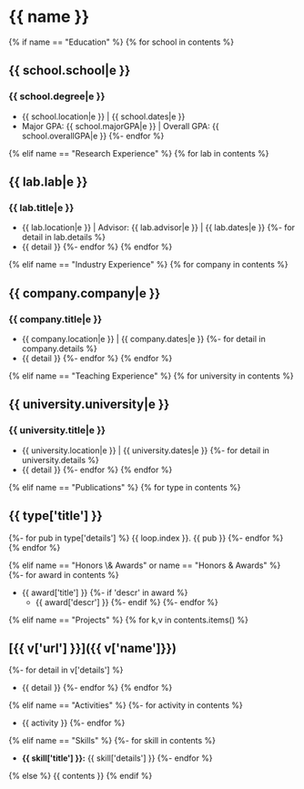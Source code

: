 # {{ name }}

{% if name == "Education" %}
{% for school in contents %}
## {{ school.school|e }}
### {{ school.degree|e }}
+ {{ school.location|e }} | {{ school.dates|e }}
+ Major GPA: {{ school.majorGPA|e }} | Overall GPA: {{ school.overallGPA|e }}
{%- endfor %}

{% elif name == "Research Experience" %}
{% for lab in contents %}
## {{ lab.lab|e }}
### {{ lab.title|e }}
+ {{ lab.location|e }} | Advisor: {{ lab.advisor|e }} | {{ lab.dates|e }}
{%- for detail in lab.details %}
+ {{ detail }}
{%- endfor %}
{% endfor %}

{% elif name == "Industry Experience" %}
{% for company in contents %}
## {{ company.company|e }}
### {{ company.title|e }}
+ {{ company.location|e }} | {{ company.dates|e }}
{%- for detail in company.details %}
+ {{ detail }}
{%- endfor %}
{% endfor %}

{% elif name == "Teaching Experience" %}
{% for university in contents %}
## {{ university.university|e }}
### {{ university.title|e }}
+ {{ university.location|e }} | {{ university.dates|e }}
{%- for detail in university.details %}
+ {{ detail }}
{%- endfor %}
{% endfor %}

{% elif name == "Publications" %}
{% for type in contents %}
## {{ type['title'] }}

{%- for pub in type['details'] %}
{{ loop.index }}. {{ pub }}
{%- endfor %}
{% endfor %}

{% elif name == "Honors \\& Awards" or name == "Honors & Awards" %}
{%- for award in contents %}
+ {{ award['title'] }}
{%- if 'descr' in award %}
  + {{ award['descr'] }}
{%- endif %}
{%- endfor %}

{% elif name == "Projects" %}
{% for k,v in contents.items() %}
## [{{ v['url'] }}]({{ v['name']}})
{%- for detail in v['details'] %}
+ {{ detail }}
{%- endfor %}
{% endfor %}

{% elif name == "Activities" %}
{%- for activity in contents %}
+ {{ activity }}
{%- endfor %}

{% elif name == "Skills" %}
{%- for skill in contents %}
+ __{{ skill['title'] }}:__ {{ skill['details'] }}
{%- endfor %}

{% else %}
{{ contents }}
{% endif %}

